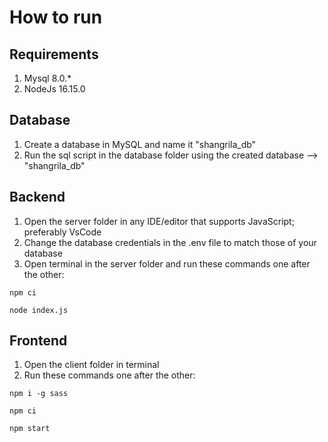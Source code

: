 # How to run

## Requirements

1. Mysql 8.0.\*
2. NodeJs 16.15.0

## Database

1. Create a database in MySQL and name it "shangrila_db"
2. Run the sql script in the database folder using the created database --> "shangrila_db"

## Backend

1. Open the server folder in any IDE/editor that supports JavaScript; preferably VsCode
2. Change the database credentials in the .env file to match those of your database
3. Open terminal in the server folder and run these commands one after the other:

```
npm ci
```

```
node index.js
```

## Frontend

1. Open the client folder in terminal
2. Run these commands one after the other:

```
npm i -g sass
```

```
npm ci
```

```
npm start
```
